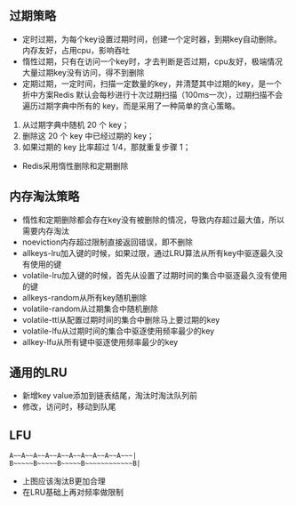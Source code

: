## 过期策略
* 定时过期，为每个key设置过期时间，创建一个定时器，到期key自动删除。内存友好，占用cpu，影响吞吐
* 惰性过期，只有在访问一个key时，才去判断是否过期，cpu友好，极端情况大量过期key没有访问，得不到删除
* 定期过期，一定时间，扫描一定数量的key，并清楚其中过期的key，是一个折中方案Redis 默认会每秒进行十次过期扫描（100ms一次），过期扫描不会遍历过期字典中所有的 key，而是采用了一种简单的贪心策略。
1. 从过期字典中随机 20 个 key；
2. 删除这 20 个 key 中已经过期的 key；
3. 如果过期的 key 比率超过 1/4，那就重复步骤 1；
* Redis采用惰性删除和定期删除
## 内存淘汰策略
* 惰性和定期删除都会存在key没有被删除的情况，导致内存超过最大值，所以需要内存淘汰
* noeviction内存超过限制直接返回错误，即不删除
* allkeys-lru加入键的时候，如果过限，通过LRU算法从所有key中驱逐最久没有使用的键
* volatile-lru加入键的时候，首先从设置了过期时间的集合中驱逐最久没有使用的键
* allkeys-random从所有key随机删除
* volatile-random从过期集合中随机删除
* volatile-ttl从配置过期时间的集合中删除马上要过期的key
* volatile-lfu从过期时间的集合中驱逐使用频率最少的key
* allkey-lfu从所有键中驱逐使用频率最少的key
## 通用的LRU
* 新增key value添加到链表结尾，淘汰时淘汰队列前
* 修改，访问时，移动到队尾
## LFU
````
A~~A~~A~~A~~A~~A~~A~~A~~A~~A~~~|
B~~~~~B~~~~~B~~~~~B~~~~~~~~~~~~B|
````
* 上图应该淘汰B更加合理
* 在LRU基础上再对频率做限制
